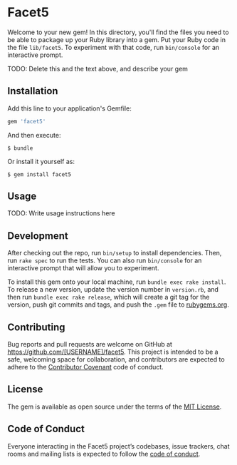 # Facet5

Welcome to your new gem! In this directory, you'll find the files you need to be able to package up your Ruby library into a gem. Put your Ruby code in the file `lib/facet5`. To experiment with that code, run `bin/console` for an interactive prompt.

TODO: Delete this and the text above, and describe your gem

## Installation

Add this line to your application's Gemfile:

```ruby
gem 'facet5'
```

And then execute:

    $ bundle

Or install it yourself as:

    $ gem install facet5

## Usage

TODO: Write usage instructions here

## Development

After checking out the repo, run `bin/setup` to install dependencies. Then, run `rake spec` to run the tests. You can also run `bin/console` for an interactive prompt that will allow you to experiment.

To install this gem onto your local machine, run `bundle exec rake install`. To release a new version, update the version number in `version.rb`, and then run `bundle exec rake release`, which will create a git tag for the version, push git commits and tags, and push the `.gem` file to [rubygems.org](https://rubygems.org).

## Contributing

Bug reports and pull requests are welcome on GitHub at https://github.com/[USERNAME]/facet5. This project is intended to be a safe, welcoming space for collaboration, and contributors are expected to adhere to the [Contributor Covenant](http://contributor-covenant.org) code of conduct.

## License

The gem is available as open source under the terms of the [MIT License](https://opensource.org/licenses/MIT).

## Code of Conduct

Everyone interacting in the Facet5 project’s codebases, issue trackers, chat rooms and mailing lists is expected to follow the [code of conduct](https://github.com/[USERNAME]/facet5/blob/master/CODE_OF_CONDUCT.md).
